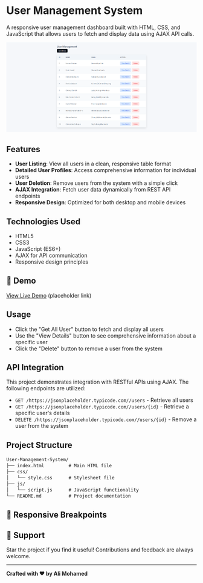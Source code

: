 # User Management System

A responsive user management dashboard built with HTML, CSS, and JavaScript that allows users to fetch and display data using AJAX API calls.

![User Management Dashboard](./images/sc.png)

## Features

- **User Listing**: View all users in a clean, responsive table format
- **Detailed User Profiles**: Access comprehensive information for individual users
- **User Deletion**: Remove users from the system with a simple click
- **AJAX Integration**: Fetch user data dynamically from REST API endpoints
- **Responsive Design**: Optimized for both desktop and mobile devices

## Technologies Used

- HTML5
- CSS3
- JavaScript (ES6+)
- AJAX for API communication
- Responsive design principles

## 🚀 Demo

[View Live Demo](https://alimohaamed.github.io/User-Management-System/) (placeholder link)


## Usage

- Click the "Get All User" button to fetch and display all users
- Use the "View Details" button to see comprehensive information about a specific user
- Click the "Delete" button to remove a user from the system

## API Integration

This project demonstrates integration with RESTful APIs using AJAX. The following endpoints are utilized:

- `GET /https://jsonplaceholder.typicode.com//users` - Retrieve all users
- `GET /https://jsonplaceholder.typicode.com//users/{id}` - Retrieve a specific user's details
- `DELETE /https://jsonplaceholder.typicode.com//users/{id}` - Remove a user from the system



## Project Structure

```
User-Management-System/
├── index.html         # Main HTML file
├── css/
│   └── style.css      # Stylesheet file
├── js/
│   └── script.js      # JavaScript functionality
└── README.md          # Project documentation
```


## 📱 Responsive Breakpoints


## 🌟 Support

Star the project if you find it useful! Contributions and feedback are always welcome.

---

**Crafted with ❤️ by Ali Mohamed**